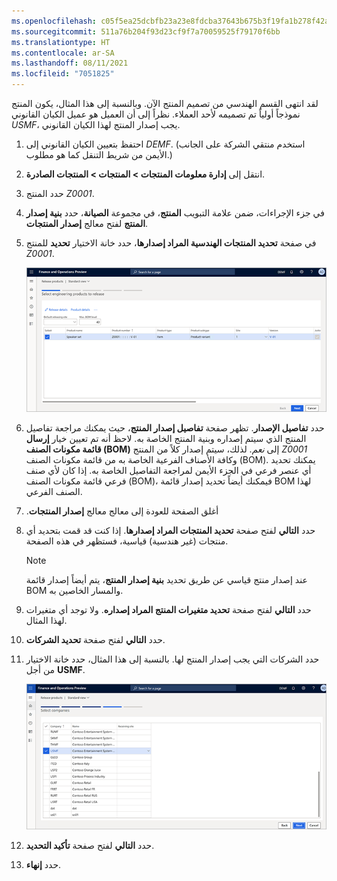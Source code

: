 ```yaml
---
ms.openlocfilehash: c05f5ea25dcbfb23a23e8fdcba37643b675b3f19fa1b278f42aa53e172f5c7fb
ms.sourcegitcommit: 511a76b204f93d23cf9f7a70059525f79170f6bb
ms.translationtype: HT
ms.contentlocale: ar-SA
ms.lasthandoff: 08/11/2021
ms.locfileid: "7051825"
---
```

لقد انتهى القسم الهندسي من تصميم المنتج الآن. وبالنسبة إلى هذا المثال، يكون المنتج نموذجاً أولياً تم تصميمه لأحد العملاء. نظراً إلى أن العميل هو عميل الكيان القانوني *USMF*، يجب إصدار المنتج لهذا الكيان القانوني.

1. احتفظ بتعيين الكيان القانوني إلى *DEMF‎*. (استخدم منتقي الشركة على الجانب الأيمن من شريط التنقل كما هو مطلوب.)
1. انتقل إلى **إدارة معلومات المنتجات > المنتجات > المنتجات الصادرة**.
1. حدد المنتج *Z0001*.
1. في جزء الإجراءات، ضمن علامة التبويب **المنتج**، في مجموعة **الصيانة**، حدد **بنية إصدار المنتج** لفتح معالج **إصدار المنتجات**.
1. في صفحة **تحديد المنتجات الهندسية المراد إصدارها**، حدد خانة الاختيار **تحديد** للمنتج *Z0001*.

    [![تحديد المنتجات الهندسية المراد إصدارها.](../media/select-eng-product-to-release-ss.png)](../media/select-eng-product-to-release-ss.png#lightbox)

1. حدد **تفاصيل الإصدار**. تظهر صفحة **تفاصيل إصدار المنتج**، حيث يمكنك مراجعة تفاصيل المنتج الذي سيتم إصداره وبنية المنتج الخاصة به. لاحظ أنه تم تعيين خيار **إرسال قائمة مكونات الصنف (BOM)‬** إلى *نعم*. لذلك، سيتم إصدار كلاً من المنتج *Z0001* وكافة الأصناف الفرعية الخاصة به من قائمة مكونات الصنف (BOM). يمكنك تحديد أي عنصر فرعي في الجزء الأيمن لمراجعة التفاصيل الخاصة به. إذا كان لأي صنف فرعي قائمة مكونات الصنف (BOM)، فيمكنك أيضاً تحديد إصدار قائمة BOM لهذا الصنف الفرعي.

1. أغلق الصفحة للعودة إلى معالج معالج **‏‫إصدار المنتجات**.
1. حدد **التالي** لفتح صفحة **تحديد المنتجات المراد إصدارها**. إذا كنت قد قمت بتحديد أي منتجات (غير هندسية) قياسية، فستظهر في هذه الصفحة. 
    > [!NOTE]
    > عند إصدار منتج قياسي عن طريق تحديد **بنية إصدار المنتج**، يتم أيضاً إصدار قائمة BOM والمسار الخاصين به.

1. حدد **التالي** لفتح صفحة **تحديد متغيرات المنتج المراد إصداره**. ولا توجد أي متغيرات لهذا المثال.
1. حدد **التالي** لفتح صفحة **تحديد الشركات**.
1. حدد الشركات التي يجب إصدار المنتج لها. بالنسبة إلى هذا المثال، حدد خانة الاختيار من أجل **USMF‎**.

    [![لقطة شاشة لتحديد الشركات المراد إصدار منتج لها.](../media/select-release-companies-ss.png)](../media/select-release-companies-ss.png#lightbox)

1. حدد **التالي** لفتح صفحة **تأكيد التحديد**.
1. حدد **إنهاء**.
